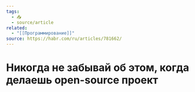 ```yaml
---
tags:
  - 📥
  - source/article
related:
  - "[[Программирование]]"
source: https://habr.com/ru/articles/781662/
---
```

# Никогда не забывай об этом, когда делаешь open-source проект